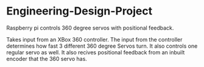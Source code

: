 # Engineering-Design-Project
Raspberry pi controls 360 degree servos with positional feedback. 

Takes input from an XBox 360 controller. The input from the controller determines how fast 3 different 
360 degree Servos turn. It also controls one regular servo as well. It also recives positional feedback from
an inbuilt encoder that the 360 servo has. 



